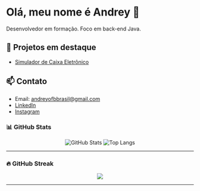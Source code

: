 # Olá, meu nome é Andrey 👋
Desenvolvedor em formação. Foco em back-end Java.

## 🚀 Projetos em destaque
- [Simulador de Caixa Eletrônico](https://github.com/Andrey479/java/blob/master/projetos/basicos/src/CaixaEletronico.java)

## 📫 Contato
- Email: andreyofbbrasil@gmail.com  
- [LinkedIn](https://www.linkedin.com/in/andrey-oliveira-9066bb222/)
- [Instagram](https://www.instagram.com/andrey.oli12/)
### 📊 GitHub Stats

<p align="center">
  <img src="https://github-readme-stats.vercel.app/api?username=Andrey479&show_icons=true&theme=tokyonight&hide_border=true" alt="GitHub Stats"/>
  <img src="https://github-readme-stats.vercel.app/api/top-langs/?username=Andrey479&layout=compact&theme=tokyonight&hide_border=true" alt="Top Langs"/>
</p>

---

### 🔥 GitHub Streak

<p align="center">
  <img src="https://streak-stats.demolab.com/?user=Andrey479&theme=tokyonight&hide_border=true" />
</p>

---
